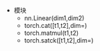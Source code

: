 - 模块
    - nn.Linear(dim1,dim2)
    - torch.cat([t1,t2],dim=)
    - torch.matmul(t1,t2)
    - torch.satck([t1,t2],dim=)
    